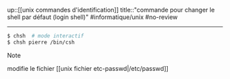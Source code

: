 up::[[unix commandes d'identification]]
title::"commande pour changer le shell par défaut (login shell)"
#informatique/unix #no-review 

----

```bash
$ chsh  # mode interactif
$ chsh pierre /bin/csh
```


> [!note]
> modifie le fichier [[unix fichier etc-passwd|/etc/passwd]]